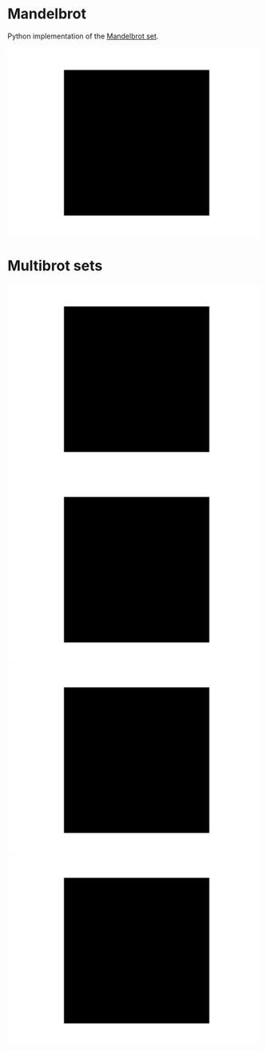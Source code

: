 # Mandelbrot
Python implementation of the [Mandelbrot set](https://en.wikipedia.org/wiki/Mandelbrot_set).

![mandelbrot](https://raw.githubusercontent.com/klane/mandelbrot/master/assets/mandelbrot-d2.gif)

# Multibrot sets

![d3](https://raw.githubusercontent.com/klane/mandelbrot/master/assets/mandelbrot-d3.gif) ![d4](https://raw.githubusercontent.com/klane/mandelbrot/master/assets/mandelbrot-d4.gif)
![d5](https://raw.githubusercontent.com/klane/mandelbrot/master/assets/mandelbrot-d5.gif) ![d6](https://raw.githubusercontent.com/klane/mandelbrot/master/assets/mandelbrot-d6.gif)